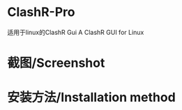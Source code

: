 # ClashR-Pro
适用于linux的ClashR Gui
A ClashR GUI for Linux

# 截图/Screenshot

# 安装方法/Installation method
